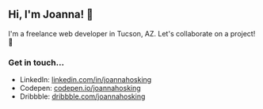## Hi, I'm Joanna! 👋
I'm a freelance web developer in Tucson, AZ. Let's collaborate on a project! 👯

### Get in touch...
* LinkedIn: [linkedin.com/in/joannahosking](https://www.linkedin.com/in/joannahosking/)
* Codepen: [codepen.io/joannahosking](https://codepen.io/joannahosking)
* Dribbble: [dribbble.com/joannahosking](https://dribbble.com/joannahosking)
